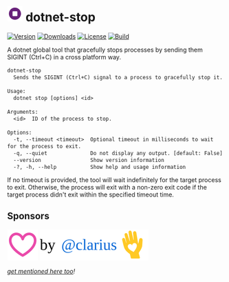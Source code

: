 ![Icon](https://raw.githubusercontent.com/devlooped/dotnet-stop/main/assets/img/icon.png) dotnet-stop
============

[![Version](https://img.shields.io/nuget/v/dotnet-stop.svg?color=royalblue)](https://www.nuget.org/packages/dotnet-stop) [![Downloads](https://img.shields.io/nuget/dt/dotnet-stop.svg?color=green)](https://www.nuget.org/packages/dotnet-stop) [![License](https://img.shields.io/github/license/devlooped/dotnet-stop.svg?color=blue)](https://github.com/devlooped/dotnet-stop/blob/main/license.txt) [![Build](https://github.com/devlooped/dotnet-stop/workflows/build/badge.svg?branch=main)](https://github.com/devlooped/dotnet-stop/actions)

A dotnet global tool that gracefully stops processes by sending them SIGINT (Ctrl+C) in a cross platform way.

```
dotnet-stop
  Sends the SIGINT (Ctrl+C) signal to a process to gracefully stop it.

Usage:
  dotnet stop [options] <id>

Arguments:
  <id>  ID of the process to stop.

Options:
  -t, --timeout <timeout>  Optional timeout in milliseconds to wait for the process to exit.
  -q, --quiet              Do not display any output. [default: False]
  --version                Show version information
  -?, -h, --help           Show help and usage information
```

If no timeout is provided, the tool will wait indefinitely for the target process to exit.
Otherwise, the process will exit with a non-zero exit code if the target process didn't 
exit within the specified timeout time.

## Sponsors

[![sponsored](https://raw.githubusercontent.com/devlooped/oss/main/assets/images/sponsors.svg)](https://github.com/sponsors/devlooped) [![clarius](https://raw.githubusercontent.com/clarius/branding/main/logo/byclarius.svg)](https://github.com/clarius)[![clarius](https://raw.githubusercontent.com/clarius/branding/main/logo/logo.svg)](https://github.com/clarius)

*[get mentioned here too](https://github.com/sponsors/devlooped)!*